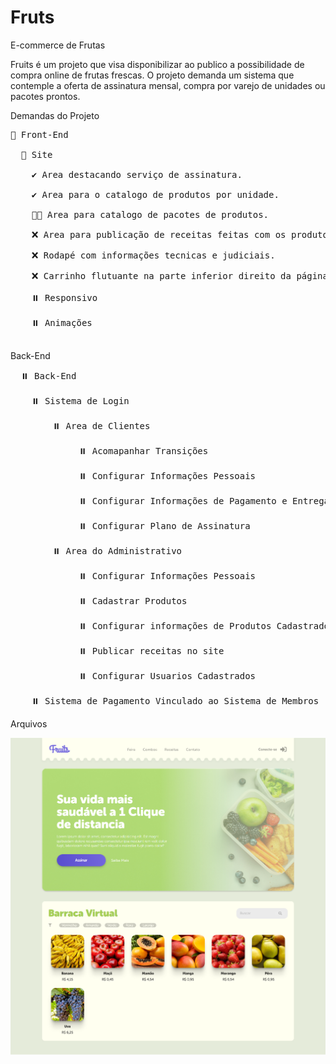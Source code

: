 # Fruts
E-commerce de Frutas


Fruits é um projeto que visa disponibilizar ao publico a possibilidade de compra online de frutas frescas. O projeto demanda um sistema que contemple a oferta de assinatura mensal, compra por varejo de unidades ou pacotes prontos. 

Demandas do Projeto
<pre>
🔄 Front-End

  🔄 Site</br>
    ✔️ Area destacando serviço de assinatura.</br>
    ✔️ Area para o catalogo de produtos por unidade.</br>
    👨‍💻 Area para catalogo de pacotes de produtos.</br>
    ❌ Area para publicação de receitas feitas com os produtos vendidos.</br>
    ❌ Rodapé com informações tecnicas e judiciais.</br>
    ❌ Carrinho flutuante na parte inferior direito da página</br>
    ⏸️ Responsivo</br>
    ⏸️ Animações</br>
</pre>
Back-End

  <pre>
  ⏸️ Back-End</br>
    ⏸️ Sistema de Login</br>
        ⏸️ Area de Clientes</br>
             ⏸️ Acomapanhar Transições</br>
             ⏸️ Configurar Informações Pessoais</br>
             ⏸️ Configurar Informações de Pagamento e Entrega</br>
             ⏸️ Configurar Plano de Assinatura</br>
        ⏸️ Area do Administrativo</br>
             ⏸️ Configurar Informações Pessoais</br>
             ⏸️ Cadastrar Produtos</br>
             ⏸️ Configurar informações de Produtos Cadastrados</br>
             ⏸️ Publicar receitas no site</br>
             ⏸️ Configurar Usuarios Cadastrados</br>
    ⏸️ Sistema de Pagamento Vinculado ao Sistema de Membros</br></pre>


Arquivos
<pre>
<img src='projeto.png'></pre>
